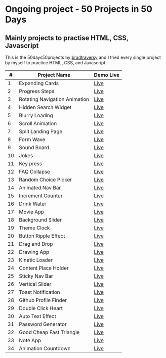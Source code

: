 # Ongoing project - 50 Projects in 50 Days

## Mainly projects to practise HTML, CSS, Javascript

This is the 50days50projects by [bradtraversy](https://github.com/bradtraversy/50projects50days) and I tried every single project by myself to practice HTML, CSS, and Javascript.

| #   | Project Name                  | Demo Live                                                                                  |
| --- | ----------------------------- | ------------------------------------------------------------------------------------------ |
| 1   | Expanding Cards               | [Live](https://htainhtain.github.io/50Days50Projects/Day-1-Expanding-Cards/)               |
| 2   | Progress Steps                | [Live](https://htainhtain.github.io/50Days50Projects/Day-2-Progress-Steps/)                |
| 3   | Rotating Navigation Animation | [Live](https://htainhtain.github.io/50Days50Projects/Day-3-Rotating-Navigation-Animation/) |
| 4   | Hidden Search Widget          | [Live](https://htainhtain.github.io/50Days50Projects/Day-4-Hidden-Search-Widget/)          |
| 5   | Blurry Loading                | [Live](https://htainhtain.github.io/50Days50Projects/Day-5-Blurry-Loading/)                |
| 6   | Scroll Animation              | [Live](https://htainhtain.github.io/50Days50Projects/Day-6-Scroll-Animation/)              |
| 7   | Split Landing Page            | [Live](https://htainhtain.github.io/50Days50Projects/Day-7-Split-Landing-Page/)            |
| 8   | Form Wave                     | [Live](https://htainhtain.github.io/50Days50Projects/Day-8-Form-Wave/)                     |
| 9   | Sound Board                   | [Live](https://htainhtain.github.io/50Days50Projects/Day-9-Sound-Board/)                   |
| 10  | Jokes                         | [Live](https://htainhtain.github.io/50Days50Projects/Day-10-Jokes/)                        |
| 11  | Key press                     | [Live](https://htainhtain.github.io/50Days50Projects/Day-11-keypress/)                     |
| 12  | FAQ Collapse                  | [Live](https://htainhtain.github.io/50Days50Projects/Day-12-FAQ-Collapse/)                 |
| 13  | Random Choice Picker          | [Live](https://htainhtain.github.io/50Days50Projects/Day-13-Random-Choice-Picker/)         |
| 14  | Animated Nav Bar              | [Live](https://htainhtain.github.io/50Days50Projects/Day-14-Animated-Navbar/)              |
| 15  | Increment Counter             | [Live](https://htainhtain.github.io/50Days50Projects/Day-15-Increment-Counter/)            |
| 16  | Drink Water                   | [Live](https://htainhtain.github.io/50Days50Projects/Day-16-Drink-water/)                  |
| 17  | Movie App                     | [Live](https://htainhtain.github.io/50Days50Projects/Day-17-Movie-App/)                    |
| 18  | Background Slider             | [Live](https://htainhtain.github.io/50Days50Projects/Day-18-Background-Slider/)            |
| 19  | Theme Clock                   | [Live](https://htainhtain.github.io/50Days50Projects/Day-19-Theme-Clock/)                  |
| 20  | Button Ripple Effect          | [Live](https://htainhtain.github.io/50Days50Projects/Day-20-Button-Ripple-Effect/)         |
| 21  | Drag and Drop                 | [Live](https://htainhtain.github.io/50Days50Projects/Day-21-Drag-and-Drop/)                |
| 22  | Drawing App                   | [Live](https://htainhtain.github.io/50Days50Projects/Day-22-Drawing-App/)                  |
| 23  | Kinetic Loader                | [Live](https://htainhtain.github.io/50Days50Projects/day-23-kinetic-loader/)               |
| 24  | Content Place Holder          | [Live](https://htainhtain.github.io/50Days50Projects/day-24-contentplaceholder/)           |
| 25  | Sticky Nav Bar                | [Live](https://htainhtain.github.io/50Days50Projects/Day-25-Sticky_Navbar/)                |
| 26  | Vertical Slider               | [Live](https://htainhtain.github.io/50Days50Projects/Day-26-Vertical-Slider/)              |
| 27  | Toast Notification            | [Live](https://htainhtain.github.io/50Days50Projects/Day-27-Toast-Notification/)           |
| 28  | Github Profile Finder         | [Live](https://htainhtain.github.io/50Days50Projects/Day-28-Github-Profile_Finder/)        |
| 29  | Double Click Heart            | [Live](https://htainhtain.github.io/50Days50Projects/Day-29-Double-Click_Heart/)           |
| 30  | Auto Text Effect              | [Live](https://htainhtain.github.io/50Days50Projects/Day-30-AutoText-Effect/)              |
| 31  | Password Generator            | [Live](https://htainhtain.github.io/50Days50Projects/Day-31-Password-Generator/)           |
| 32  | Good Cheap Fast Triangle      | [Live](https://htainhtain.github.io/50Days50Projects/Day-32-Good-Cheap-Fast/)              |
| 33  | Note App                      | [Live](https://htainhtain.github.io/50Days50Projects/Day-33-Note-App/)                     |
| 34  | Animation Countdown           | [Live](https://htainhtain.github.io/50Days50Projects/Day-34-Animated-Countdown/)           |
